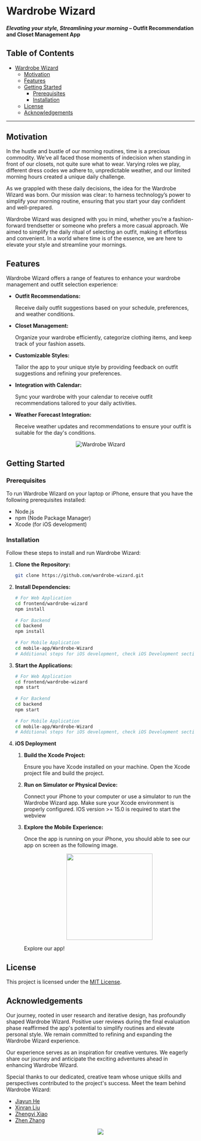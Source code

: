 # Wardrobe Wizard
#### *Elevating your style, Streamlining your morning* – Outfit Recommendation and Closet Management App


## Table of Contents
- [Wardrobe Wizard](#wardrobe-wizard)
  - [Motivation](#motivation)
  - [Features](#features)
  - [Getting Started](#getting-started)
    - [Prerequisites](#prerequisites)
    - [Installation](#installation)
  - [License](#license)
  - [Acknowledgements](#acknowledgements)

---

## Motivation

In the hustle and bustle of our morning routines, time is a precious commodity. We’ve all faced those moments of indecision when standing in front of our closets, not quite sure what to wear. Varying roles we play, different dress codes we adhere to, unpredictable weather, and our limited morning hours created a unique daily challenge.

As we grappled with these daily decisions, the idea for the Wardrobe Wizard was born. Our mission was clear: to harness technology’s power to simplify your morning routine, ensuring that you start your day confident and well-prepared.

Wardrobe Wizard was designed with you in mind, whether you’re a fashion-forward trendsetter or someone who prefers a more casual approach. We aimed to simplify the daily ritual of selecting an outfit, making it effortless and convenient. In a world where time is of the essence, we are here to elevate your style and streamline your mornings.

## Features

Wardrobe Wizard offers a range of features to enhance your wardrobe management and outfit selection experience:

- **Outfit Recommendations:**

  Receive daily outfit suggestions based on your schedule, preferences, and weather conditions.

- **Closet Management:**

  Organize your wardrobe efficiently, categorize clothing items, and keep track of your fashion assets.

- **Customizable Styles:**

  Tailor the app to your unique style by providing feedback on outfit suggestions and refining your preferences.

- **Integration with Calendar:**

  Sync your wardrobe with your calendar to receive outfit recommendations tailored to your daily activities.

- **Weather Forecast Integration:**

  Receive weather updates and recommendations to ensure your outfit is suitable for the day's conditions.

<p align="center">
    <img src="https://miro.medium.com/v2/resize:fit:720/format:webp/1*-vueYcCvRf_sbW4AeCL65w.png" alt="Wardrobe Wizard">
</p>

## Getting Started

### Prerequisites

To run Wardrobe Wizard on your laptop or iPhone, ensure that you have the following prerequisites installed:

- Node.js
- npm (Node Package Manager)
- Xcode (for iOS development)

### Installation

Follow these steps to install and run Wardrobe Wizard:

1. **Clone the Repository:**
   ```bash
   git clone https://github.com/wardrobe-wizard.git
   ```
2. **Install Dependencies:**
   ```bash
   # For Web Application
   cd frontend/wardrobe-wizard
   npm install
    
   # For Backend
   cd backend
   npm install
    
   # For Mobile Application
   cd mobile-app/Wardrobe-Wizard
   # Additional steps for iOS development, check iOS Development section
   ```
   
3. **Start the Applications:**
   ```bash
   # For Web Application
   cd frontend/wardrobe-wizard
   npm start
    
   # For Backend
   cd backend
   npm start
    
   # For Mobile Application
   cd mobile-app/Wardrobe-Wizard
   # Additional steps for iOS development, check iOS Development section
   ```
   
4. **iOS Deployment**
   
   1. **Build the Xcode Project:**

      Ensure you have Xcode installed on your machine. Open the Xcode project file and build the project.
     
   2. **Run on Simulator or Physical Device:**

      Connect your iPhone to your computer or use a simulator to run the Wardrobe Wizard app. Make sure your Xcode environment is properly configured. IOS version >= 15.0 is required to start the webview
  
   3. **Explore the Mobile Experience:**

      Once the app is running on your iPhone, you should able to see our app on screen as the following image.
      
      <p align="center">
        <img src="https://github.com/Zhengyi-Xiao/Wardrobe-Wizard/assets/34410439/46339c65-76e5-4444-9d24-7a5c3034e873" width="230">
      </p>

      Explore our app!

## License

This project is licensed under the [MIT License](LICENSE).

## Acknowledgements

Our journey, rooted in user research and iterative design, has profoundly shaped Wardrobe Wizard. Positive user reviews during the final evaluation phase reaffirmed the app's potential to simplify routines and elevate personal style. We remain committed to refining and expanding the Wardrobe Wizard experience.

Our experience serves as an inspiration for creative ventures. We eagerly share our journey and anticipate the exciting adventures ahead in enhancing Wardrobe Wizard.

Special thanks to our dedicated, creative team whose unique skills and perspectives contributed to the project's success. Meet the team behind Wardrobe Wizard:

- [Jiayun He](mailto:valica_he_006@yahoo.com)
- [Xinran Liu](mailto:xinranliu2001@gmail.com)
- [Zhengyi Xiao](mailto:zhengy.x1116@hotmail.com)
- [Zhen Zhang](mailto:billzhangzhen@gmail.com)

<p align="center">
  <img src="https://miro.medium.com/v2/resize:fit:720/format:webp/1*QbJQMW6L__l28kheap4j2Q.jpeg">
</p>
